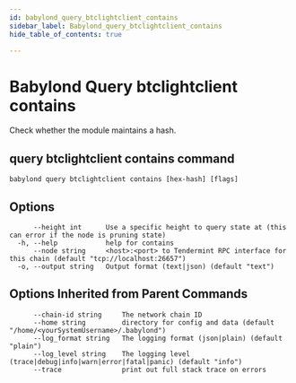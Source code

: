 ```yaml
---
id: babylond_query_btclightclient_contains
sidebar_label: Babylond_query_btclightclient_contains
hide_table_of_contents: true

---
```


# Babylond Query btclightclient contains
Check whether the module maintains a hash.
## query btclightclient contains command
```
babylond query btclightclient contains [hex-hash] [flags]
```
## Options
```
      --height int      Use a specific height to query state at (this can error if the node is pruning state)
  -h, --help            help for contains
      --node string     <host>:<port> to Tendermint RPC interface for this chain (default "tcp://localhost:26657")
  -o, --output string   Output format (text|json) (default "text")
```
## Options Inherited from Parent Commands
```
      --chain-id string     The network chain ID
      --home string         directory for config and data (default "/home/<yourSystemUsername>/.babylond")
      --log_format string   The logging format (json|plain) (default "plain")
      --log_level string    The logging level (trace|debug|info|warn|error|fatal|panic) (default "info")
      --trace               print out full stack trace on errors
```